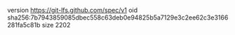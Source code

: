 version https://git-lfs.github.com/spec/v1
oid sha256:7b7943859085dbec558c63deb0e94825b5a7129e3c2ee62c3e3166281fa5c81b
size 2202
